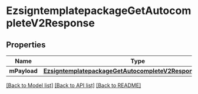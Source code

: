 # EzsigntemplatepackageGetAutocompleteV2Response

## Properties
Name | Type | Description | Notes
------------ | ------------- | ------------- | -------------
**mPayload** | [**EzsigntemplatepackageGetAutocompleteV2ResponseMPayload***](EzsigntemplatepackageGetAutocompleteV2ResponseMPayload.md) |  | 

[[Back to Model list]](../README.md#documentation-for-models) [[Back to API list]](../README.md#documentation-for-api-endpoints) [[Back to README]](../README.md)


